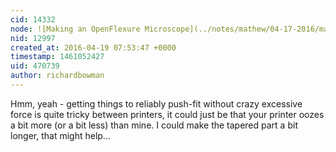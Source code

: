 ```yaml
---
cid: 14332
node: ![Making an OpenFlexure Microscope](../notes/mathew/04-17-2016/making-an-openflexure-microscope)
nid: 12997
created_at: 2016-04-19 07:53:47 +0000
timestamp: 1461052427
uid: 470739
author: richardbowman
---
```


Hmm, yeah - getting things to reliably push-fit without crazy excessive force is quite tricky between printers, it could just be that your printer oozes a bit more (or a bit less) than mine.  I could make the tapered part a bit longer, that might help...